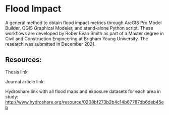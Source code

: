# Flood Impact

A general method to obtain flood impact metrics through ArcGIS Pro Model Builder, QGIS Graphical Modeler, and stand-alone Python script. These workflows are developed by Rober Evan Smith as part of a Master degree in Civil and Construction Engineering at Brigham Young University. The research was submitted in December 2021. 

## Resources:

Thesis link:

Journal article link: 

Hydroshare link with all flood maps and exposure datasets for each area in study: http://www.hydroshare.org/resource/0208bf273b2b4c14b67787db6deb45eb
